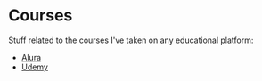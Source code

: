 # Courses

Stuff related to the courses I've taken on any educational platform:

- [Alura](./alura/)
- [Udemy](./udemy/)